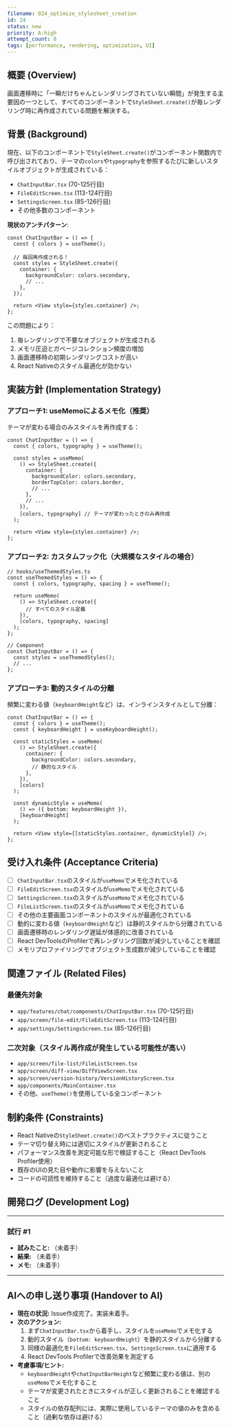 ```yaml
---
filename: 024_optimize_stylesheet_creation
id: 24
status: new
priority: A:high
attempt_count: 0
tags: [performance, rendering, optimization, UI]
---
```


## 概要 (Overview)

画面遷移時に「一瞬だけちゃんとレンダリングされていない瞬間」が発生する主要因の一つとして、すべてのコンポーネントで`StyleSheet.create()`が毎レンダリング時に再作成されている問題を解決する。

## 背景 (Background)

現在、以下のコンポーネントで`StyleSheet.create()`がコンポーネント関数内で呼び出されており、テーマの`colors`や`typography`を参照するたびに新しいスタイルオブジェクトが生成されている：

- `ChatInputBar.tsx` (70-125行目)
- `FileEditScreen.tsx` (113-124行目)
- `SettingsScreen.tsx` (85-126行目)
- その他多数のコンポーネント

**現状のアンチパターン**:
```tsx
const ChatInputBar = () => {
  const { colors } = useTheme();

  // 毎回再作成される！
  const styles = StyleSheet.create({
    container: {
      backgroundColor: colors.secondary,
      // ...
    },
  });

  return <View style={styles.container} />;
};
```

この問題により：
1. 毎レンダリングで不要なオブジェクトが生成される
2. メモリ圧迫とガベージコレクション頻度の増加
3. 画面遷移時の初期レンダリングコストが高い
4. React Nativeのスタイル最適化が効かない

## 実装方針 (Implementation Strategy)

### アプローチ1: useMemoによるメモ化（推奨）

テーマが変わる場合のみスタイルを再作成する：

```tsx
const ChatInputBar = () => {
  const { colors, typography } = useTheme();

  const styles = useMemo(
    () => StyleSheet.create({
      container: {
        backgroundColor: colors.secondary,
        borderTopColor: colors.border,
        // ...
      },
      // ...
    }),
    [colors, typography] // テーマが変わったときのみ再作成
  );

  return <View style={styles.container} />;
};
```

### アプローチ2: カスタムフック化（大規模なスタイルの場合）

```tsx
// hooks/useThemedStyles.ts
const useThemedStyles = () => {
  const { colors, typography, spacing } = useTheme();

  return useMemo(
    () => StyleSheet.create({
      // すべてのスタイル定義
    }),
    [colors, typography, spacing]
  );
};

// Component
const ChatInputBar = () => {
  const styles = useThemedStyles();
  // ...
};
```

### アプローチ3: 動的スタイルの分離

頻繁に変わる値（`keyboardHeight`など）は、インラインスタイルとして分離：

```tsx
const ChatInputBar = () => {
  const { colors } = useTheme();
  const { keyboardHeight } = useKeyboardHeight();

  const staticStyles = useMemo(
    () => StyleSheet.create({
      container: {
        backgroundColor: colors.secondary,
        // 静的なスタイル
      },
    }),
    [colors]
  );

  const dynamicStyle = useMemo(
    () => ({ bottom: keyboardHeight }),
    [keyboardHeight]
  );

  return <View style={[staticStyles.container, dynamicStyle]} />;
};
```

## 受け入れ条件 (Acceptance Criteria)

- [ ] `ChatInputBar.tsx`のスタイルが`useMemo`でメモ化されている
- [ ] `FileEditScreen.tsx`のスタイルが`useMemo`でメモ化されている
- [ ] `SettingsScreen.tsx`のスタイルが`useMemo`でメモ化されている
- [ ] `FileListScreen.tsx`のスタイルが`useMemo`でメモ化されている
- [ ] その他の主要画面コンポーネントのスタイルが最適化されている
- [ ] 動的に変わる値（`keyboardHeight`など）は静的スタイルから分離されている
- [ ] 画面遷移時のレンダリング遅延が体感的に改善されている
- [ ] React DevToolsのProfilerで再レンダリング回数が減少していることを確認
- [ ] メモリプロファイリングでオブジェクト生成数が減少していることを確認

## 関連ファイル (Related Files)

### 最優先対象
- `app/features/chat/components/ChatInputBar.tsx` (70-125行目)
- `app/screen/file-edit/FileEditScreen.tsx` (113-124行目)
- `app/settings/SettingsScreen.tsx` (85-126行目)

### 二次対象（スタイル再作成が発生している可能性が高い）
- `app/screen/file-list/FileListScreen.tsx`
- `app/screen/diff-view/DiffViewScreen.tsx`
- `app/screen/version-history/VersionHistoryScreen.tsx`
- `app/components/MainContainer.tsx`
- その他、`useTheme()`を使用している全コンポーネント

## 制約条件 (Constraints)

- React Nativeの`StyleSheet.create()`のベストプラクティスに従うこと
- テーマ切り替え時には適切にスタイルが更新されること
- パフォーマンス改善を測定可能な形で検証すること（React DevTools Profiler使用）
- 既存のUIの見た目や動作に影響を与えないこと
- コードの可読性を維持すること（過度な最適化は避ける）

## 開発ログ (Development Log)

---
### 試行 #1

- **試みたこと:** （未着手）
- **結果:** （未着手）
- **メモ:** （未着手）

---

## AIへの申し送り事項 (Handover to AI)

- **現在の状況:** Issue作成完了。実装未着手。
- **次のアクション:**
  1. まず`ChatInputBar.tsx`から着手し、スタイルを`useMemo`でメモ化する
  2. 動的スタイル（`bottom: keyboardHeight`）を静的スタイルから分離する
  3. 同様の最適化を`FileEditScreen.tsx`、`SettingsScreen.tsx`に適用する
  4. React DevTools Profilerで改善効果を測定する
- **考慮事項/ヒント:**
  - `keyboardHeight`や`chatInputBarHeight`など頻繁に変わる値は、別の`useMemo`でメモ化すること
  - テーマが変更されたときにスタイルが正しく更新されることを確認すること
  - スタイルの依存配列には、実際に使用しているテーマの値のみを含めること（過剰な依存は避ける）
